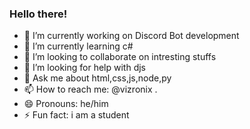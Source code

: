 ### Hello there!
- 🔭 I’m currently working on Discord Bot development
- 🌱 I’m currently learning c#
- 👯 I’m looking to collaborate on intresting stuffs
- 🤔 I’m looking for help with djs
- 💬 Ask me about html,css,js,node,py
- 📫 How to reach me: @vizronix .
- 😄 Pronouns: he/him
- ⚡ Fun fact: i am a student
